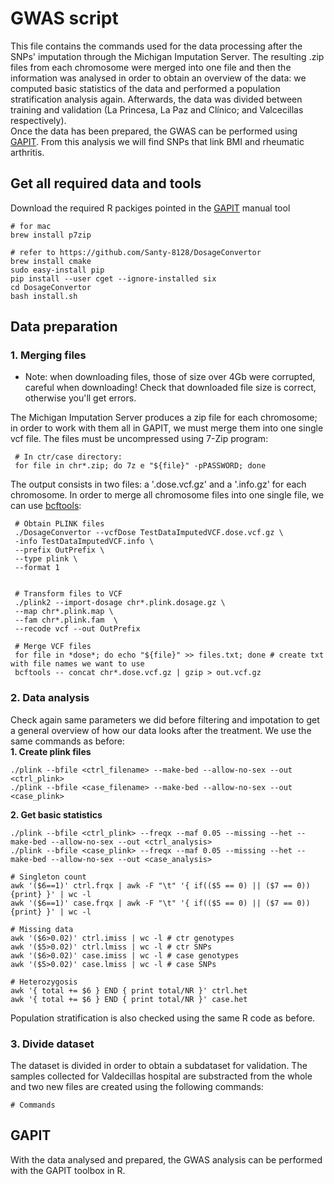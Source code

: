 # GWAS script

This file contains the commands used for the data processing after the SNPs' imputation through the Michigan Imputation Server. The resulting .zip files from each chromosome were merged into one file and then the information was analysed in order to obtain an overview of the data: we computed basic statistics of the data and performed a population stratification analysis again. Afterwards, the data was divided between training and validation (La Princesa, La Paz and Clínico; and Valcecillas respectively).  
Once the data has been prepared, the GWAS can be performed using [GAPIT](https://www.maizegenetics.net/gapit). From this analysis we will find SNPs that link BMI and rheumatic arthritis.

 ## Get all required data and tools  
 Download the required R packiges pointed in the [GAPIT](https://www.maizegenetics.net/gapit) manual tool
 
    # for mac
    brew install p7zip
    
    # refer to https://github.com/Santy-8128/DosageConvertor
    brew install cmake
    sudo easy-install pip
    pip install --user cget --ignore-installed six
    cd DosageConvertor
    bash install.sh
    
    
 ## Data preparation
 ### 1. Merging files
  * Note: when downloading files, those of size over 4Gb were corrupted, careful when downloading! Check that downloaded file size is correct, otherwise you'll get errors.

The Michigan Imputation Server produces a zip file for each chromosome; in order to work with them all in GAPIT, we must merge them into one single vcf file. The files must be uncompressed using 7-Zip program:
   
     # In ctr/case directory:
     for file in chr*.zip; do 7z e "${file}" -pPASSWORD; done

The output consists in two files: a '.dose.vcf.gz' and a '.info.gz' for each chromosome. In order to merge all chromosome files into one single file, we can use [bcftools](http://samtools.github.io/bcftools/bcftools.html):

     # Obtain PLINK files
     ./DosageConvertor --vcfDose TestDataImputedVCF.dose.vcf.gz \
     -info TestDataImputedVCF.info \
     --prefix OutPrefix \
     --type plink \
     --format 1
                          
                          
     # Transform files to VCF
     ./plink2 --import-dosage chr*.plink.dosage.gz \
     --map chr*.plink.map \
     --fam chr*.plink.fam  \
     --recode vcf --out OutPrefix
     
     # Merge VCF files
     for file in *dose*; do echo "${file}" >> files.txt; done # create txt with file names we want to use
     bcftools -- concat chr*.dose.vcf.gz | gzip > out.vcf.gz       


### 2. Data analysis
Check again same parameters we did before filtering and impotation to get a general overview of how our data looks after the treatment. We use the same commands as before:  
**1. Create plink files**

    ./plink --bfile <ctrl_filename> --make-bed --allow-no-sex --out <ctrl_plink>
    ./plink --bfile <case_filename> --make-bed --allow-no-sex --out <case_plink>

**2. Get basic statistics**

    ./plink --bfile <ctrl_plink> --freqx --maf 0.05 --missing --het --make-bed --allow-no-sex --out <ctrl_analysis>
    ./plink --bfile <case_plink> --freqx --maf 0.05 --missing --het --make-bed --allow-no-sex --out <case_analysis>
    
    # Singleton count
    awk '($6==1)' ctrl.frqx | awk -F "\t" '{ if(($5 == 0) || ($7 == 0)) {print} }' | wc -l
    awk '($6==1)' case.frqx | awk -F "\t" '{ if(($5 == 0) || ($7 == 0)) {print} }' | wc -l
    
    # Missing data
    awk '($6>0.02)' ctrl.imiss | wc -l # ctr genotypes
    awk '($5>0.02)' ctrl.lmiss | wc -l # ctr SNPs     
    awk '($6>0.02)' case.imiss | wc -l # case genotypes
    awk '($5>0.02)' case.lmiss | wc -l # case SNPs
    
    # Heterozygosis 
    awk '{ total += $6 } END { print total/NR }' ctrl.het
    awk '{ total += $6 } END { print total/NR }' case.het
    
Population stratification is also checked using the same R code as before.

### 3. Divide dataset
The dataset is divided in order to obtain a subdataset for validation. The samples collected for Valdecillas hospital are substracted from the whole and two new files are created using the following commands:

    # Commands 

## GAPIT 
With the data analysed and prepared, the GWAS analysis can be performed with the GAPIT toolbox in R.

